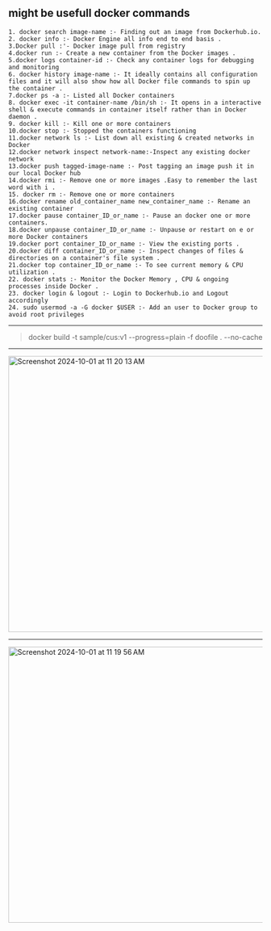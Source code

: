 ## might be usefull docker commands


```
1. docker search image-name :- Finding out an image from Dockerhub.io.
2. docker info :- Docker Engine all info end to end basis .
3.Docker pull :'- Docker image pull from registry
4.docker run :- Create a new container from the Docker images .
5.docker logs container-id :- Check any container logs for debugging and monitoring
6. docker history image-name :- It ideally contains all configuration files and it will also show how all Docker file commands to spin up the container .
7.docker ps -a :- Listed all Docker containers
8. docker exec -it container-name /bin/sh :- It opens in a interactive shell & execute commands in container itself rather than in Docker daemon .
9. docker kill :- Kill one or more containers
10.docker stop :- Stopped the containers functioning
11.docker network ls :- List down all existing & created networks in Docker
12.docker network inspect network-name:-Inspect any existing docker network
13.docker push tagged-image-name :- Post tagging an image push it in our local Docker hub
14.docker rmi :- Remove one or more images .Easy to remember the last word with i .
15. docker rm :- Remove one or more containers
16.docker rename old_container_name new_container_name :- Rename an existing container
17.docker pause container_ID_or_name :- Pause an docker one or more containers.
18.docker unpause container_ID_or_name :- Unpause or restart on e or more Docker containers
19.docker port container_ID_or_name :- View the existing ports .
20.docker diff container_ID_or_name :- Inspect changes of files & directories on a container's file system .
21.docker top container_ID_or_name :- To see current memory & CPU utilization .
22. docker stats :- Monitor the Docker Memory , CPU & ongoing processes inside Docker .
23. docker login & logout :- Login to Dockerhub.io and Logout accordingly
24. sudo usermod -a -G docker $USER :- Add an user to Docker group to avoid root privileges 
```

---

> docker build -t sample/cus:v1 --progress=plain -f doofile . --no-cache
 
---

<img width="547" alt="Screenshot 2024-10-01 at 11 20 13 AM" src="https://github.com/user-attachments/assets/5b446d7b-ce71-45f1-a163-4e02c045e75c">

---

<img width="547" alt="Screenshot 2024-10-01 at 11 19 56 AM" src="https://github.com/user-attachments/assets/56bf002f-f9f1-4395-9813-1f70378bc4c4">
